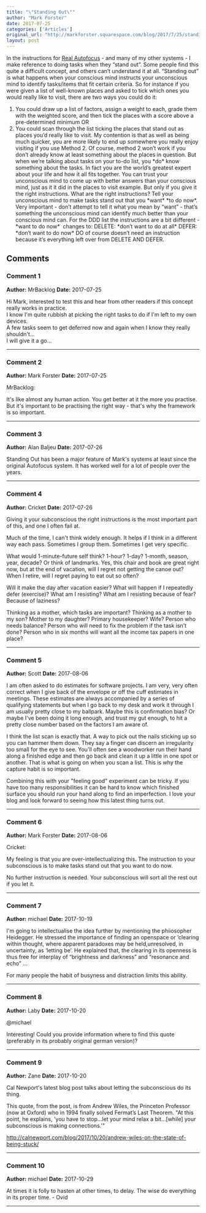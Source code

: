 ```yaml
---
title: "\"Standing Out\""
author: "Mark Forster"
date: 2017-07-25
categories: ['Articles']
original_url: "http://markforster.squarespace.com/blog/2017/7/25/standing-out.html"
layout: post
---
```


In the instructions for [Real Autofocus](2017-07-19-real-autofocus.md) - and many of my other systems - I make reference to doing tasks when they “stand out”. Some people find this quite a difficult concept, and others can’t understand it at all.
“Standing out” is what happens when your conscious mind instructs your unconscious mind to identify tasks/items that fit certain criteria.
So for instance if you were given a list of well-known places and asked to tick which ones you would really like to visit, there are two ways you could do it:
1. You could draw up a list of factors, assign a weight to each, grade them with the weighted score, and then tick the places with a score above a pre-determined minimum
OR
2. You could scan through the list ticking the places that stand out as places you’d really like to visit.
My contention is that as well as being much quicker, you are more likely to end up somewhere you really enjoy visiting if you use Method 2.
Of course, method 2 won’t work if you don’t already know at least something about the places in question.
But when we’re talking about tasks on your to-do list, you \*do\* know something about the tasks. In fact you are the world’s greatest expert about your life and how it all fits together. You can trust your unconscious mind to come up with better answers than your conscious mind, just as it it did in the places to visit example.
But only if you give it the right instructions.
What are the right instructions?
Tell your unconscious mind to make tasks stand out that you \*want\* \*to do now\*. Very important - don’t attempt to tell it what you mean by “want” - that’s something the unconscious mind can identify much better than your conscious mind can.
For the DDD list the instructions are a bit diifferent - \*want to do now\*  changes to:
DELETE: \*don’t want to do at all\*
DEFER: \*don’t want to do now\*
DO of course doesn’t need an instruction because it’s everything left over from DELETE AND DEFER.

## Comments

### Comment 1
**Author:** MrBacklog
**Date:** 2017-07-25

Hi Mark, interested to test this and hear from other readers if this concept really works in practice.  
I know I'm quite rubbish at picking the right tasks to do if I'm left to my own devices.  
A few tasks seem to get deferred now and again when I know they really shouldn't...  
I will give it a go...

---

### Comment 2
**Author:** Mark Forster
**Date:** 2017-07-25

MrBacklog:  
  
It's like almost any human action. You get better at it the more you practise. But it's important to be practising the right way - that's why the framework is so important.

---

### Comment 3
**Author:** Alan Baljeu
**Date:** 2017-07-26

Standing Out has been a major feature of Mark's systems at least since the original Autofocus system. It has worked well for a lot of people over the years.

---

### Comment 4
**Author:** Cricket
**Date:** 2017-07-26

Giving it your subconscious the right instructions is the most important part of this, and one I often fail at.  
  
Much of the time, I can't think widely enough. It helps if I think in a different way each pass. Sometimes I group them. Sometimes I get very specific.  
  
What would 1-minute-future self think? 1-hour? 1-day? 1-month, season, year, decade? Or think of landmarks. Yes, this chair and book are great right now, but at the end of vacation, will I regret not getting the canoe out? When I retire, will I regret paying to eat out so often?  
  
Will it make the day after vacation easier? What will happen if I repeatedly defer (exercise)? What am I resisting? What am I resisting because of fear? Because of laziness?  
  
Thinking as a mother, which tasks are important? Thinking as a mother to my son? Mother to my daughter? Primary housekeeper? Wife? Person who needs balance? Person who will need to fix the problem if the task isn't done? Person who in six months will want all the income tax papers in one place?

---

### Comment 5
**Author:** Scott
**Date:** 2017-08-06

I am often asked to do estimates for software projects. I am very, very often correct when I give back of the envelope or off the cuff estimates in meetings. These estimates are always accompanied by a series of qualifying statements but when I go back to my desk and work it through I am usually pretty close to my ballpark. Maybe this is confirmation bias? Or maybe I've been doing it long enough, and trust my gut enough, to hit a pretty close number based on the factors I am aware of.  
  
I think the list scan is exactly that. A way to pick out the nails sticking up so you can hammer them down. They say a finger can discern an irregularity too small for the eye to see. You'll often see a woodworker run their hand along a finished edge and then go back and clean it up a little in one spot or another. That is what is going on when you scan a list. This is why the capture habit is so important.  
  
Combining this with your "feeling good" experiment can be tricky. If you have too many responsibilities it can be hard to know which finished surface you should run your hand along to find an imperfection. I love your blog and look forward to seeing how this latest thing turns out.

---

### Comment 6
**Author:** Mark Forster
**Date:** 2017-08-06

Cricket:  
  
My feeling is that you are over-intellectualizing this. The instruction to your subconscious is to make tasks stand out that you want to do now.  
  
No further instruction is needed. Your subconscious will sort all the rest out if you let it.

---

### Comment 7
**Author:** michael
**Date:** 2017-10-19

I'm going to intellectualise the idea further by mentioning the phiiosopher Heidegger. He stressed the importance of finding an openspace or ‘clearing within thought, where apparent paradoxes may be held,unresolved, in uncertainty, as ‘letting be’. He explained that, the clearing in its openness is thus free for interplay of “brightness and darkness” and “resonance and echo” ...   
  
For many people the habit of busyness and distraction limits this ability.

---

### Comment 8
**Author:** Laby
**Date:** 2017-10-20

@michael  
  
Interesting! Could you provide information where to find this quote (preferably in its probably original german version)?

---

### Comment 9
**Author:** Zane
**Date:** 2017-10-20

Cal Newport's latest blog post talks about letting the subconscious do its thing.  
  
This quote, from the post, is from Andrew Wiles, the Princeton Professor (now at Oxford) who in 1994 finally solved Fermat’s Last Theorem. "At this point, he explains, 'you have to stop…let your mind relax a bit…[while] your subconscious is making connections.'"  
  
<http://calnewport.com/blog/2017/10/20/andrew-wiles-on-the-state-of-being-stuck/>

---

### Comment 10
**Author:** michael
**Date:** 2017-10-29

At times it is folly to hasten at other times, to delay. The wise do everything in its proper time. - Ovid

---
